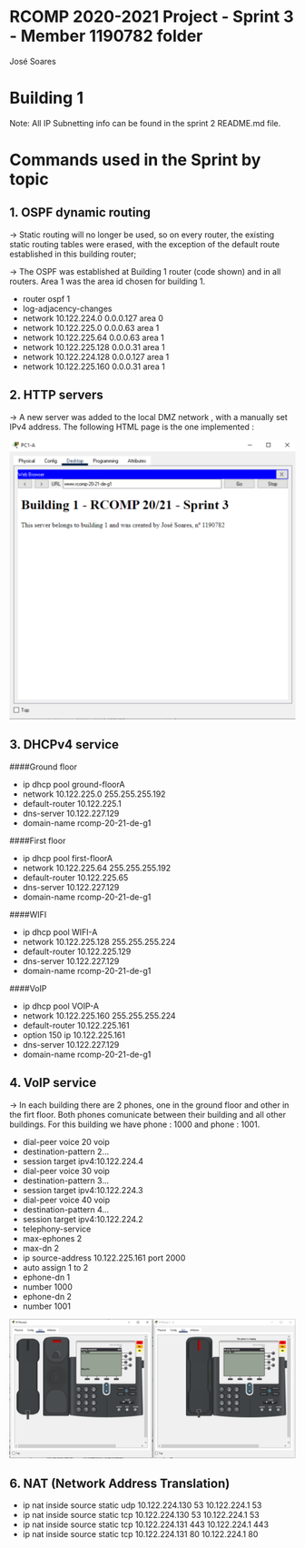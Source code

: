 RCOMP 2020-2021 Project - Sprint 3 - Member 1190782 folder
===========================================
		     
José Soares

# Building 1 #

Note: All IP Subnetting info can be found in the sprint 2 README.md file.

# Commands used in the Sprint by topic

## 1. OSPF dynamic routing

-> Static routing will no longer be used, so on every router, the existing static routing tables were
   erased, with the exception of the default route established in this building router;
   
-> The OSPF was established at Building 1 router (code shown) and in all routers. Area 1 was the area id chosen for building 1.

* router ospf 1
* log-adjacency-changes
* network 10.122.224.0 0.0.0.127 area 0
* network 10.122.225.0 0.0.0.63 area 1
* network 10.122.225.64 0.0.0.63 area 1
* network 10.122.225.128 0.0.0.31 area 1
* network 10.122.224.128 0.0.0.127 area 1
* network 10.122.225.160 0.0.0.31 area 1

## 2. HTTP servers

-> A new server was added to the local DMZ network , with a manually set IPv4 address. The following HTML page is the one implemented :

![ze.svg](ze.svg)

## 3. DHCPv4 service

####Ground floor

* ip dhcp pool ground-floorA
* network 10.122.225.0 255.255.255.192
* default-router 10.122.225.1
* dns-server 10.122.227.129
* domain-name rcomp-20-21-de-g1

####First floor

* ip dhcp pool first-floorA
* network 10.122.225.64 255.255.255.192
* default-router 10.122.225.65
* dns-server 10.122.227.129
* domain-name rcomp-20-21-de-g1

####WIFI

* ip dhcp pool WIFI-A
* network 10.122.225.128 255.255.255.224
* default-router 10.122.225.129
* dns-server 10.122.227.129
* domain-name rcomp-20-21-de-g1

####VoIP

* ip dhcp pool VOIP-A
* network 10.122.225.160 255.255.255.224
* default-router 10.122.225.161
* option 150 ip 10.122.225.161
* dns-server 10.122.227.129
* domain-name rcomp-20-21-de-g1

## 4. VoIP service

-> In each building there are 2 phones, one in the ground floor and other in the firt floor. Both phones comunicate between 
their building and all other buildings. For this building we have phone : 1000 and phone : 1001.

* dial-peer voice 20 voip
* destination-pattern 2...
* session target ipv4:10.122.224.4
* dial-peer voice 30 voip
* destination-pattern 3...
* session target ipv4:10.122.224.3
* dial-peer voice 40 voip
* destination-pattern 4...
* session target ipv4:10.122.224.2
* telephony-service
* max-ephones 2
* max-dn 2
* ip source-address 10.122.225.161 port 2000
* auto assign 1 to 2
* ephone-dn 1
* number 1000
* ephone-dn 2
* number 1001

![tele1.svg](tele1.svg)

## 6. NAT (Network Address Translation)

* ip nat inside source static udp 10.122.224.130 53 10.122.224.1 53 
* ip nat inside source static tcp 10.122.224.130 53 10.122.224.1 53 
* ip nat inside source static tcp 10.122.224.131 443 10.122.224.1 443 
* ip nat inside source static tcp 10.122.224.131 80 10.122.224.1 80 